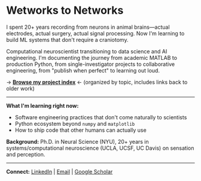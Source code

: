 # Wetworks to Networks

I spent 20+ years recording from neurons in animal brains—actual electrodes, actual surgery, actual signal processing. Now I'm learning to build ML systems that don't require a craniotomy.

Computational neuroscientist transitioning to data science and AI engineering. I'm documenting the journey from academic MATLAB to production Python, from single-investigator projects to collaborative engineering, from "publish when perfect" to learning out loud.

→ **[Browse my project index](https://gist.github.com/brianjmalone/6ac6b1cde1f44fa414aebc50b8e2ee77)** ← (organized by topic, includes links back to older work)

---

**What I'm learning right now:**
- Software engineering practices that don't come naturally to scientists
- Python ecosystem beyond `numpy` and `matplotlib`
- How to ship code that other humans can actually use

**Background:** Ph.D. in Neural Science (NYU), 20+ years in systems/computational neuroscience (UCLA, UCSF, UC Davis) on sensation and perception. 

---

**Connect:** [LinkedIn](https://linkedin.com/in/your-profile) | [Email](mailto:bjmalone.career@gmail.com) | [Google Scholar]([your-scholar-link](https://scholar.google.com/citations?user=UlVzhxgAAAAJ&hl=en))
